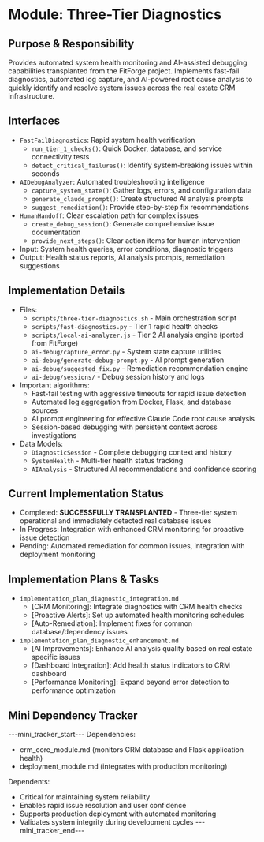 # Module: Three-Tier Diagnostics

## Purpose & Responsibility
Provides automated system health monitoring and AI-assisted debugging capabilities transplanted from the FitForge project. Implements fast-fail diagnostics, automated log capture, and AI-powered root cause analysis to quickly identify and resolve system issues across the real estate CRM infrastructure.

## Interfaces
* `FastFailDiagnostics`: Rapid system health verification
  * `run_tier_1_checks()`: Quick Docker, database, and service connectivity tests
  * `detect_critical_failures()`: Identify system-breaking issues within seconds
* `AIDebugAnalyzer`: Automated troubleshooting intelligence
  * `capture_system_state()`: Gather logs, errors, and configuration data
  * `generate_claude_prompt()`: Create structured AI analysis prompts
  * `suggest_remediation()`: Provide step-by-step fix recommendations
* `HumanHandoff`: Clear escalation path for complex issues
  * `create_debug_session()`: Generate comprehensive issue documentation
  * `provide_next_steps()`: Clear action items for human intervention
* Input: System health queries, error conditions, diagnostic triggers
* Output: Health status reports, AI analysis prompts, remediation suggestions

## Implementation Details
* Files:
  * `scripts/three-tier-diagnostics.sh` - Main orchestration script
  * `scripts/fast-diagnostics.py` - Tier 1 rapid health checks
  * `scripts/local-ai-analyzer.js` - Tier 2 AI analysis engine (ported from FitForge)
  * `ai-debug/capture_error.py` - System state capture utilities
  * `ai-debug/generate-debug-prompt.py` - AI prompt generation
  * `ai-debug/suggested_fix.py` - Remediation recommendation engine
  * `ai-debug/sessions/` - Debug session history and logs
* Important algorithms:
  * Fast-fail testing with aggressive timeouts for rapid issue detection
  * Automated log aggregation from Docker, Flask, and database sources
  * AI prompt engineering for effective Claude Code root cause analysis
  * Session-based debugging with persistent context across investigations
* Data Models:
  * `DiagnosticSession` - Complete debugging context and history
  * `SystemHealth` - Multi-tier health status tracking
  * `AIAnalysis` - Structured AI recommendations and confidence scoring

## Current Implementation Status
* Completed: **SUCCESSFULLY TRANSPLANTED** - Three-tier system operational and immediately detected real database issues
* In Progress: Integration with enhanced CRM monitoring for proactive issue detection
* Pending: Automated remediation for common issues, integration with deployment monitoring

## Implementation Plans & Tasks
* `implementation_plan_diagnostic_integration.md`
  * [CRM Monitoring]: Integrate diagnostics with CRM health checks
  * [Proactive Alerts]: Set up automated health monitoring schedules
  * [Auto-Remediation]: Implement fixes for common database/dependency issues
* `implementation_plan_diagnostic_enhancement.md`
  * [AI Improvements]: Enhance AI analysis quality based on real estate specific issues
  * [Dashboard Integration]: Add health status indicators to CRM dashboard
  * [Performance Monitoring]: Expand beyond error detection to performance optimization

## Mini Dependency Tracker
---mini_tracker_start---
Dependencies:
- crm_core_module.md (monitors CRM database and Flask application health)
- deployment_module.md (integrates with production monitoring)

Dependents:
- Critical for maintaining system reliability
- Enables rapid issue resolution and user confidence
- Supports production deployment with automated monitoring
- Validates system integrity during development cycles
---mini_tracker_end---
